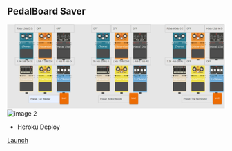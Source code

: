 ## PedalBoard Saver



![image 1](./demo/expedal.png) 
![image 2](./demo/pedalshow.gif) 


* Heroku Deploy

<a href="https://polar-fortress-83075.herokuapp.com/"
target="_blank">Launch</a>

